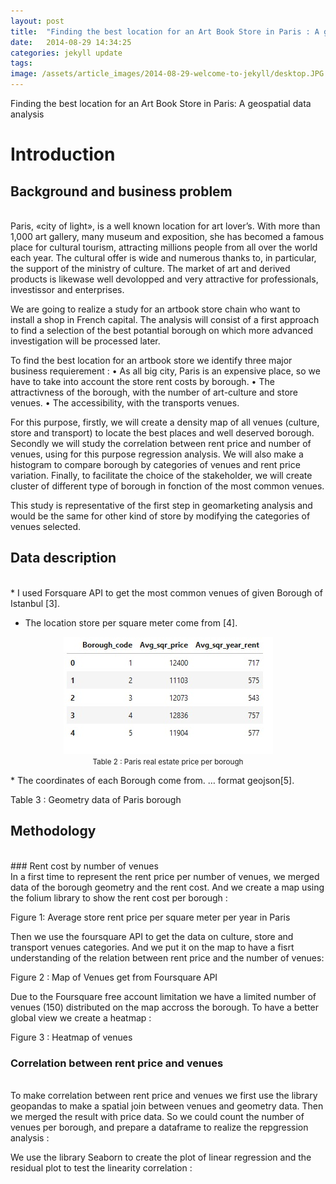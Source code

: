 ```yaml
---
layout: post
title:  "Finding the best location for an Art Book Store in Paris : A geospatial data analysis"
date:   2014-08-29 14:34:25
categories: jekyll update
tags: 
image: /assets/article_images/2014-08-29-welcome-to-jekyll/desktop.JPG
---
```

Finding the best location for an Art Book Store in Paris: A geospatial data analysis

# Introduction

## Background and business problem   
<br/>  
Paris, «city of light», is a well known location for art lover’s. With more than 1,000 art gallery, many museum and exposition, she has becomed a famous place for  cultural tourism, attracting millions people from all over the world each year. The cultural offer is wide and numerous thanks to, in particular, the support of the ministry of culture. The market of art and derived products is likewase well devolopped and very attractive for professionals, investissor and enterprises. 

We are going to realize a study for an artbook store chain who want to install a shop in French capital. The analysis will consist of a first approach to find a selection of the best potantial borough on which more advanced investigation will be processed later.

To find the best location for an artbook store we identify three major business requierement :
    • As all big city, Paris is an expensive place, so we have to take into account the store rent costs by borough.
    • The attractivness of the borough, with the number of art-culture and store venues.
    • The accessibility, with the transports venues.

For this purpose, firstly, we will create a density map of all venues (culture, store and transport) to locate the best places and well deserved borough.
Secondly we will study the correlation between rent price and number of venues, using for this purpose regression analysis. We will also make a histogram to compare borough by categories of venues and rent price variation.
Finally, to facilitate the choice of the stakeholder, we will create cluster of different type of borough in fonction of the most common venues.

This study is representative of the first step in geomarketing analysis and would be the same for other kind of store by modifying the categories of venues selected.

## Data description
<br/> 
   * I used Forsquare API to get the most common venues of given Borough of Istanbul [3]. 

   * The location store per square meter come from [4].
<p align="center">
<img src="/assets/article_images/2018-05-25-art_bookstore/DF_rentPrice.jpg"><br/>  
<small>Table 2 : Paris real estate price per borough</small>
</p>
   * The coordinates of each Borough come from. … format geojson[5]. 

Table 3 : Geometry data of Paris borough


## Methodology
<br/> 
### Rent cost by number of venues
<br/> 
In a first time to represent the rent price per number of venues, we merged data of the borough geometry and the rent cost. And we create a map using the folium library to show the rent cost per borough :

Figure 1: Average store rent price per square meter per year in Paris

Then we use the foursquare API to get the data on culture, store and transport venues categories. And we put it on the map to have a fisrt understanding of the relation between rent price and the number of venues:

Figure 2 : Map of Venues get from Foursquare API

Due to the Foursquare free account limitation we have a limited number of venues (150) distributed on the map accross the borough.
To have a better global view we create a heatmap :

Figure 3 : Heatmap of venues

### Correlation between rent price and venues
<br/> 
To make correlation between rent price and venues we first use the library geopandas to make a spatial join between venues and geometry data. Then we merged the result with price data.
So we could count the number of venues per borough, and prepare a dataframe to realize the repgression analysis :




We use the library Seaborn to create the plot of linear regression and the residual plot to test the linearity correlation :


